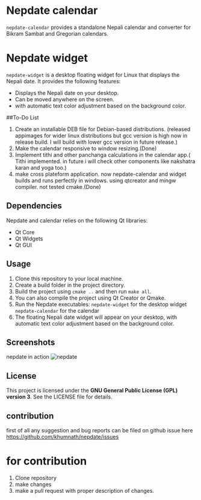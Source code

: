 # Nepdate calendar
`nepdate-calendar` provides a standalone Nepali calendar and converter for Bikram Sambat and Gregorian calendars.

# Nepdate widget

`nepdate-widget` is a desktop floating widget for Linux that displays the Nepali date. It provides the following features:

- Displays the Nepali date on your desktop.
- Can be moved anywhere on the screen.
- with automatic text color adjustment based on the background color.

##To-Do List

1. Create an installable DEB file for Debian-based distributions. (released appimages for wider linux distributions but gcc version is high now in release build. I will build with lower gcc version in future release.)
2. Make the calendar responsive to window resizing.(Done)
3. Implement tithi and other panchanga calculations in the calendar app.( Tithi implemented. in future i will check other components like nakshatra karan and yoga too.)
4. make cross plateform application. now nepdate-calendar and widget builds and runs perfectly in windows.
using qtcreator and mingw compiler. not tested cmake.(Done)

## Dependencies

Nepdate and calendar relies on the following Qt libraries:

- Qt Core
- Qt Widgets
- Qt GUI

## Usage

1. Clone this repository to your local machine.
2. Create a build folder in the project directory.
3. Build the project using `cmake ..` and then run `make all`.
4. You can also compile the project using Qt Creator or Qmake.
5. Run the Nepdate executables:
    `nepdate-widget` for the desktop widget
    `nepdate-calendar` for the calendar
6. The floating Nepali date widget will appear on your desktop, with automatic text color adjustment based on the background color.

## Screenshots
nepdate in action ![nepdate](https://github.com/khumnath/nepdate/assets/50103558/8f17f73b-3dfd-4679-a2f9-2461d9b34cf9)


## License

This project is licensed under the **GNU General Public License (GPL) version 3**. See the LICENSE file for details.

## contribution

first of all any suggestion and bug reports can be filed on github issue here https://github.com/khumnath/nepdate/issues

# for contribution 
1. Clone repository
 2. make changes
  3. make a pull request with proper description of changes.


